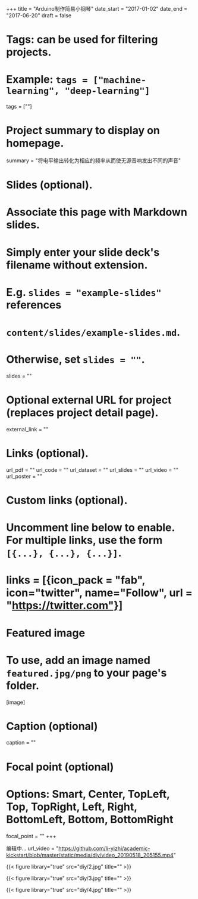 +++
title = "Arduino制作简易小钢琴"
date_start = "2017-01-02"
date_end = "2017-06-20"
draft = false

# Tags: can be used for filtering projects.
# Example: `tags = ["machine-learning", "deep-learning"]`
tags = [""]


# Project summary to display on homepage.
summary = "将电平输出转化为相应的频率从而使无源音响发出不同的声音"

# Slides (optional).
#   Associate this page with Markdown slides.
#   Simply enter your slide deck's filename without extension.
#   E.g. `slides = "example-slides"` references 
#   `content/slides/example-slides.md`.
#   Otherwise, set `slides = ""`.
slides = ""

# Optional external URL for project (replaces project detail page).
external_link = ""

# Links (optional).
url_pdf = ""
url_code = ""
url_dataset = ""
url_slides = ""
url_video = ""
url_poster = ""

# Custom links (optional).
#   Uncomment line below to enable. For multiple links, use the form `[{...}, {...}, {...}]`.
# links = [{icon_pack = "fab", icon="twitter", name="Follow", url = "https://twitter.com"}]

# Featured image
# To use, add an image named `featured.jpg/png` to your page's folder. 
[image]
  # Caption (optional)
  caption = ""

  # Focal point (optional)
  # Options: Smart, Center, TopLeft, Top, TopRight, Left, Right, BottomLeft, Bottom, BottomRight
  focal_point = ""
+++

编辑中...
url_video = "https://github.com/li-yizhi/academic-kickstart/blob/master/static/media/diy/video_20190518_205155.mp4"

{{< figure library="true" src="diy/2.jpg" title="" >}}

{{< figure library="true" src="diy/3.jpg" title="" >}}

{{< figure library="true" src="diy/4.jpg" title="" >}}

